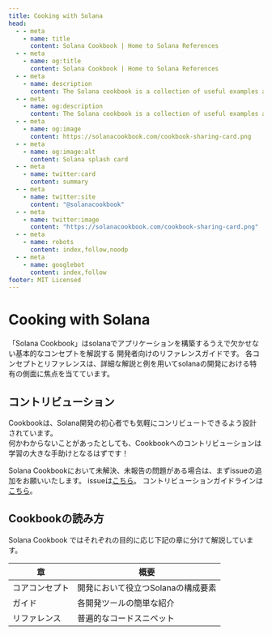 ```yaml
---
title: Cooking with Solana
head:
  - - meta
    - name: title
      content: Solana Cookbook | Home to Solana References
  - - meta
    - name: og:title
      content: Solana Cookbook | Home to Solana References
  - - meta
    - name: description
      content: The Solana cookbook is a collection of useful examples and references for building on Solana
  - - meta
    - name: og:description
      content: The Solana cookbook is a collection of useful examples and references for building on Solana
  - - meta
    - name: og:image
      content: https://solanacookbook.com/cookbook-sharing-card.png
  - - meta
    - name: og:image:alt
      content: Solana splash card
  - - meta
    - name: twitter:card
      content: summary
  - - meta
    - name: twitter:site
      content: "@solanacookbook"
  - - meta
    - name: twitter:image
      content: "https://solanacookbook.com/cookbook-sharing-card.png"
  - - meta
    - name: robots
      content: index,follow,noodp
  - - meta
    - name: googlebot
      content: index,follow
footer: MIT Licensed
---
```


# Cooking with Solana

「Solana Cookbook」はsolanaでアプリケーションを構築するうえで欠かせない基本的なコンセプトを解説する
開発者向けのリファレンスガイドです。
各コンセプトとリファレンスは、詳細な解説と例を用いてsolanaの開発における特有の側面に焦点を当てています。

## コントリビューション

Cookbookは、Solana開発の初心者でも気軽にコンリビュートできるよう設計されています。<br>
何かわからないことがあったとしても、Cookbookへのコントリビューションは学習の大きな手助けとなるはずです！

Solana Cookbookにおいて未解決、未報告の問題がある場合は、まずissueの追加をお願いいたします。
issueは[こちら](https://github.com/solana-developers/solana-cookbook/issues)。 コントリビューションガイドラインは[こちら](https://github.com/solana-developers/solana-cookbook#contributing)。

## Cookbookの読み方

Solana Cookbook ではそれぞれの目的に応じ下記の章に分けて解説しています。

| 章       | 概要 |
|---------------|-----------------------------------------------------------------|
| コアコンセプト | 開発において役立つSolanaの構成要素 |
| ガイド        | 各開発ツールの簡単な紹介        |
| リファレンス   | 普遍的なコードスニペット                     |